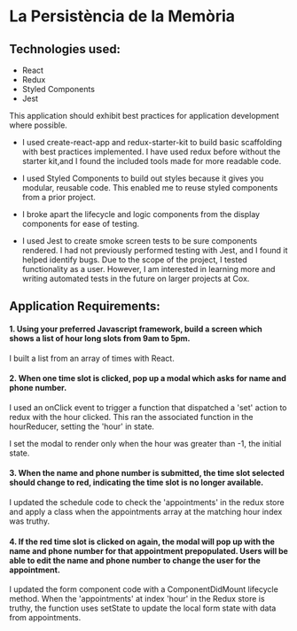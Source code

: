 # La Persistència de la Memòria

## Technologies used:
 * React 
 * Redux
 * Styled Components
 * Jest

This application should exhibit best practices for application development where possible.

 * I used create-react-app and redux-starter-kit to build basic scaffolding with best practices implemented.  I have used redux before without the starter kit,and I found the included tools made for more readable code.

 * I used Styled Components to build out styles because it gives you modular, reusable code.  This enabled me to reuse styled components from a prior project.

 * I broke apart the lifecycle and logic components from the display components for ease of testing.

 * I used Jest to create smoke screen tests to be sure components rendered.  I had not previously performed testing with Jest, and I found it helped identify bugs.  Due to the scope of the project, I tested functionality as a user. However, I am interested in learning more and writing automated tests in the future on larger projects at Cox.

## Application Requirements:

#### 1. Using your preferred Javascript framework, build a screen which shows a list of hour long slots from 9am to 5pm.

I built a list from an array of times with React.

#### 2. When one time slot is clicked, pop up a modal which asks for name and phone number.

I used an onClick event to trigger a function that dispatched a 'set' action to redux with the hour clicked.  This ran the associated function in the hourReducer, setting the 'hour' in state.

I set the modal to render only when the hour was greater than -1, the initial state.

#### 3. When the name and phone number is submitted, the time slot selected should change to red, indicating the time slot is no longer available.

I updated the schedule code to check the 'appointments' in the redux store and apply a class when the appointments array at the matching hour index was truthy.

#### 4. If the red time slot is clicked on again, the modal will pop up with the name and phone number for that appointment prepopulated.  Users will be able to edit the name and phone number to change the user for the appointment.

I updated the form component code with a ComponentDidMount lifecycle method.  When the 'appointments' at index 'hour' in the Redux store is truthy, the function uses setState to update the local form state with data from appointments.
